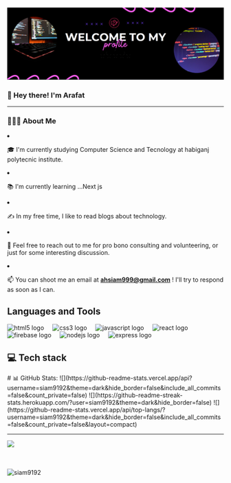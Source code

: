 ![logo](https://github.com/siam9192/Arafat-hasan/blob/main/IMG_20231209_015314.png)
<h3>👋 Hey there! I'm Arafat</h3>
<hr/>
<h3>👨🏻‍💻  About Me</h3
 - 💡 I like to explore new technologies and develop somthing new. 

 - 🎓  I'm currently studying Computer Science and Tecnology at habiganj polytecnic institute.

 - 📚 I'm currently learning ...Next js

 - ✍️  In my free time, I like to read blogs about technology.
   
 - 💬  Feel free to reach out to me for pro bono consulting and volunteering, or just for some interesting discussion.

 - 📫 You can shoot me an email at  **ahsiam999@gmail.com** ! I'll try to respond as soon as I can.
   ## Languages and Tools
<div align="left">
  <img src="https://cdn.jsdelivr.net/gh/devicons/devicon/icons/html5/html5-original.svg" height="40" alt="html5 logo"  />
  <img width="12" />
  <img src="https://cdn.jsdelivr.net/gh/devicons/devicon/icons/css3/css3-original.svg" height="40" alt="css3 logo"  />
  <img width="12" />
  <img src="https://cdn.jsdelivr.net/gh/devicons/devicon/icons/javascript/javascript-original.svg" height="40" alt="javascript logo"  />
  <img width="12" />
  <img src="https://cdn.jsdelivr.net/gh/devicons/devicon/icons/react/react-original.svg" height="40" alt="react logo"  />
  <img width="12" />
  <img src="https://cdn.jsdelivr.net/gh/devicons/devicon/icons/firebase/firebase-plain.svg" height="40" alt="firebase logo"  />
  <img width="12" />
  <img src="https://cdn.jsdelivr.net/gh/devicons/devicon/icons/nodejs/nodejs-original.svg" height="40" alt="nodejs logo"  />
  <img width="12" />
  <img src="https://cdn.jsdelivr.net/gh/devicons/devicon/icons/express/express-original.svg" height="40" alt="express logo"  />
</div>


<h2>💻 Tech stack</h2>
# 📊 GitHub Stats:
![](https://github-readme-stats.vercel.app/api?username=siam9192&theme=dark&hide_border=false&include_all_commits=false&count_private=false)
![](https://github-readme-streak-stats.herokuapp.com/?user=siam9192&theme=dark&hide_border=false)
![](https://github-readme-stats.vercel.app/api/top-langs/?username=siam9192&theme=dark&hide_border=false&include_all_commits=false&count_private=false&layout=compact)

---
[![](https://visitcount.itsvg.in/api?id=siam9192&icon=0&color=0)](https://visitcount.itsvg.in)

<br/>
<p><img align="center" src="https://github-readme-stats.vercel.app/api/top-langs?username=siam9192&show_icons=true&locale=en&layout=compact" alt="siam9192" /></p>

